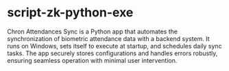 # script-zk-python-exe
Chron Attendances Sync is a Python app that automates the synchronization of biometric attendance data with a backend system. It runs on Windows, sets itself to execute at startup, and schedules daily sync tasks. The app securely stores configurations and handles errors robustly, ensuring seamless operation with minimal user intervention.
